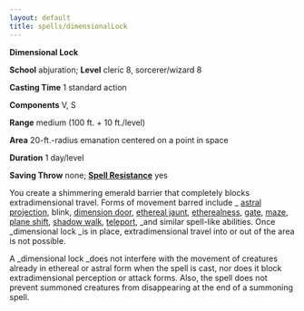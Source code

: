 ```yaml
---
layout: default
title: spells/dimensionalLock
---
```

 **Dimensional Lock**

**School** abjuration; **Level** cleric 8, sorcerer/wizard 8

**Casting Time** 1 standard action

**Components** V, S

**Range** medium (100 ft. + 10 ft./level)

**Area** 20-ft.-radius emanation centered on a point in space

**Duration** 1 day/level

**Saving Throw** none; **[Spell Resistance](../glossary#_spell-resistance)** yes

You create a shimmering emerald barrier that completely blocks extradimensional travel. Forms of movement barred include _ [astral projection](astralProjection#_astral-projection), blink, [dimension door](dimensionDoor#_dimension-door), [ethereal jaunt](etherealJaunt#_ethereal-jaunt), [etherealness](etherealness#_etherealness), [gate](gate#_gate), [maze](maze#_maze), [plane shift](planeShift#_plane-shift), [shadow walk](shadowWalk#_shadow-walk), [teleport](teleport#_teleport), _and similar spell-like abilities. Once _dimensional lock _is in place, extradimensional travel into or out of the area is not possible.

A _dimensional lock _does not interfere with the movement of creatures already in ethereal or astral form when the spell is cast, nor does it block extradimensional perception or attack forms. Also, the spell does not prevent summoned creatures from disappearing at the end of a summoning spell.

